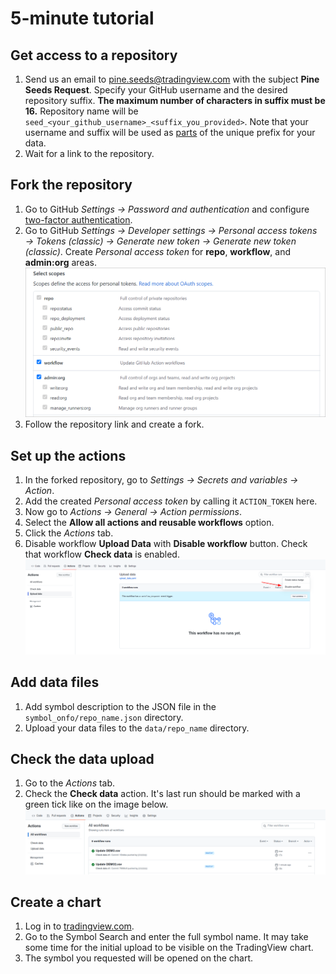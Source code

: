 [2fa]: https://github.com/settings/security
[chart]: https://tradingview.com/chart

# 5-minute tutorial

## Get access to a repository

1. Send us an email to pine.seeds@tradingview.com with the subject __Pine Seeds Request__.
    Specify your GitHub username and the desired repository suffix. __The maximum number of characters in suffix must be 16.__
    Repository name will be `seed_<your_github_username>_<suffix_you_provided>`.
    Note that your username and suffix will be used as [parts](README.md#Example) of the unique prefix for your data.
2. Wait for a link to the repository.

## Fork the repository

1. Go to GitHub _Settings → Password and authentication_ and configure [two-factor authentication][2fa].
2. Go to GitHub _Settings → Developer settings → Personal access tokens → Tokens (classic) → Generate new token → Generate new token (classic)_. Create _Personal access token_ for __repo__, __workflow__, and __admin:org__ areas.
    ![GitHub access scopes](/images/github_access_scopes.png)
3. Follow the repository link and create a fork.

## Set up the actions

1. In the forked repository, go to _Settings → Secrets and variables → Action_.
2. Add the created _Personal access token_ by calling it `ACTION_TOKEN` here.
3. Now go to _Actions → General → Action permissions_.
4. Select the __Allow all actions and reusable workflows__ option.
5. Click the _Actions_ tab.
6. Disable workflow __Upload Data__ with __Disable workflow__ button. Check that workflow __Check data__ is enabled.
    ![GitHub disable action](/images/github_action_disable.png)

## Add data files

1. Add symbol description to the JSON file in the `symbol_onfo/repo_name.json` directory.
2. Upload your data files to the `data/repo_name` directory.

## Check the data upload

1. Go to the _Actions_ tab.
2. Check the __Check data__ action. It's last run should be marked with a green tick like on the image below.
    ![GitHub successful action runs](/images/github_ok_action.png)

## Create a chart

1. Log in to [tradingview.com][chart].
2. Go to the Symbol Search and enter the full symbol name. It may take some time for the initial upload to be visible on the TradingView chart.
3. The symbol you requested will be opened on the chart.

